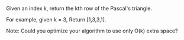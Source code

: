 Given an index k, return the kth row of the Pascal&#39;s triangle.

For example, given k = 3,
Return [1,3,3,1].

Note:
Could you optimize your algorithm to use only O(k) extra space?
